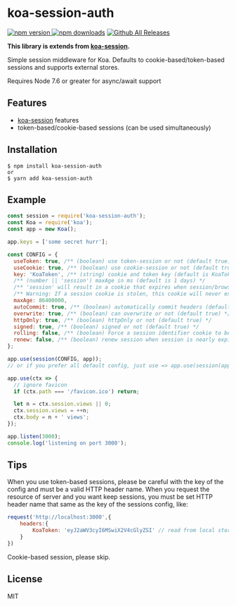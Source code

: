 # koa-session-auth

[![npm version](https://img.shields.io/npm/v/koa-session-auth.svg) ](https://www.npmjs.com/package/koa-session-auth) [![npm downloads](https://img.shields.io/npm/dt/koa-session-auth.svg)](https://npm-stat.com/charts.html?package=koa-session-auth) [![Github All Releases](https://img.shields.io/github/downloads/godotdotdot/koa-session-auth/total.svg)](https://github.com/GoDotDotDot/koa-session-auth/releases)


**This library is extends from [koa-session](https://github.com/koajs/session.).**

Simple session middleware for Koa. Defaults to cookie-based/token-based sessions and supports external stores.

Requires Node 7.6 or greater for async/await support

## Features

- [koa-session](https://github.com/koajs/session.) features
- token-based/cookie-based sessions (can be used simultaneously)

## Installation

```shell
$ npm install koa-session-auth
or
$ yarn add koa-session-auth
```

## Example

```javascript
const session = require('koa-session-auth');
const Koa = require('koa');
const app = new Koa();

app.keys = ['some secret hurr'];

const CONFIG = {
  useToken: true, /** (boolean) use token-session or not (default true) */
  useCookie: true, /** (boolean) use cookie-session or not (default true) */
  key: 'KoaToken', /** (string) cookie and token key (default is KoaToken) */
  /** (number || 'session') maxAge in ms (default is 1 days) */
  /** 'session' will result in a cookie that expires when session/browser is closed */
  /** Warning: If a session cookie is stolen, this cookie will never expire */
  maxAge: 86400000,
  autoCommit: true, /** (boolean) automatically commit headers (default true) */
  overwrite: true, /** (boolean) can overwrite or not (default true) */
  httpOnly: true, /** (boolean) httpOnly or not (default true) */
  signed: true, /** (boolean) signed or not (default true) */
  rolling: false, /** (boolean) Force a session identifier cookie to be set on every response. The expiration is reset to the original maxAge, resetting the expiration countdown. (default is false) */
  renew: false, /** (boolean) renew session when session is nearly expired, so we can always keep user logged in. (default is false)*/
};

app.use(session(CONFIG, app));
// or if you prefer all default config, just use => app.use(session(app));

app.use(ctx => {
  // ignore favicon
  if (ctx.path === '/favicon.ico') return;

  let n = ctx.session.views || 0;
  ctx.session.views = ++n;
  ctx.body = n + ' views';
});

app.listen(3000);
console.log('listening on port 3000');
```

## Tips

When you use token-based sessions, please be careful with the key of the config and must be a valid HTTP header name. When you request the resource of server and  you want keep sessions,  you must be set HTTP header name that same as the key of the sessions config, like:

```javascript
request('http://localhost:3000',{
    headers:{
        KoaToken: 'eyJ2aWV3cyI6MSwiX2V4cGlyZSI' // read from local storage engine,like localStorage
    }
})
```

Cookie-based session, please skip.

## License

MIT